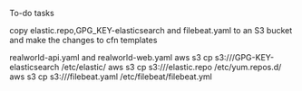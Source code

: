 To-do tasks

copy elastic.repo,GPG_KEY-elasticsearch and filebeat.yaml to an S3 bucket and make the changes to cfn templates

realworld-api.yaml and realworld-web.yaml
    aws s3 cp s3://<bucket-name>/GPG-KEY-elasticsearch  /etc/elastic/
    aws s3 cp s3://<bucket-name>/elastic.repo /etc/yum.repos.d/
    aws s3 cp s3://<bucket-name>/filebeat.yaml /etc/filebeat/filebeat.yml
